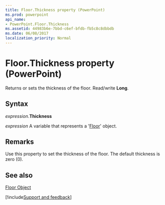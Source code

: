 ```yaml
---
title: Floor.Thickness property (PowerPoint)
ms.prod: powerpoint
api_name:
- PowerPoint.Floor.Thickness
ms.assetid: 44983b6e-7bbd-c6ef-bfdb-fb5c8c8dbbdb
ms.date: 06/08/2017
localization_priority: Normal
---
```



# Floor.Thickness property (PowerPoint)

Returns or sets the thickness of the floor. Read/write  **Long**.


## Syntax

_expression_.**Thickness**

 _expression_ A variable that represents a '[Floor](PowerPoint.Floor.md)' object.


## Remarks

Use this property to set the thickness of the floor. The default thickness is zero (0).


## See also


[Floor Object](PowerPoint.Floor.md)

[!include[Support and feedback](~/includes/feedback-boilerplate.md)]